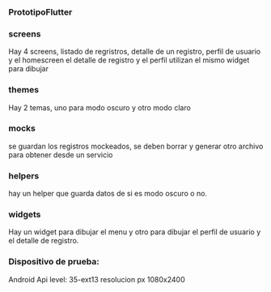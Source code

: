 
### PrototipoFlutter




### screens
Hay 4 screens, listado de regristros, detalle de un registro, perfil de usuario y el homescreen
el detalle de registro y el perfil utilizan el mismo widget para dibujar

### themes
Hay 2 temas, uno para modo oscuro y otro modo claro
### mocks
se guardan los registros mockeados, se deben borrar y generar otro archivo para obtener desde un servicio
### helpers
hay un helper que guarda datos de si es modo oscuro o no.
### widgets
Hay un widget para dibujar el menu y otro para dibujar el perfil de usuario y el detalle de registro.

### Dispositivo de prueba:
Android
Api level: 35-ext13
resolucion px 1080x2400